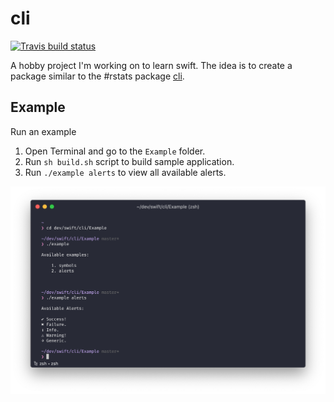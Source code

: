 # cli

<!-- badges: start -->
[![Travis build status](https://travis-ci.org/tylurp/cli.svg?branch=master)](https://travis-ci.org/tylurp/cli)
<!-- badges: end -->

A hobby project I'm working on to learn swift. The idea is to create a package similar to the 
#rstats package [cli](https://github.com/r-lib/cli).

## Example

Run an example

1. Open Terminal and go to the `Example` folder.
2. Run `sh build.sh` script to build sample application.
3. Run `./example alerts` to view all available alerts.

![](Assets/alert_example.png)
